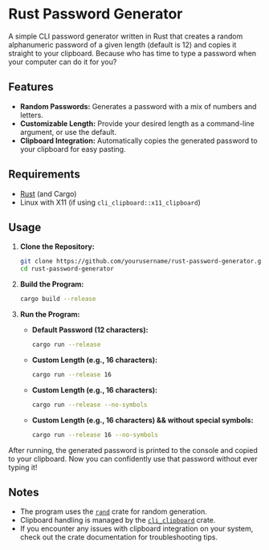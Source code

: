 # Rust Password Generator

A simple CLI password generator written in Rust that creates a random alphanumeric password of a given length (default is 12) and copies it straight to your clipboard. Because who has time to type a password when your computer can do it for you?

## Features

- **Random Passwords:** Generates a password with a mix of numbers and letters.
- **Customizable Length:** Provide your desired length as a command-line argument, or use the default.
- **Clipboard Integration:** Automatically copies the generated password to your clipboard for easy pasting.

## Requirements

- [Rust](https://www.rust-lang.org/tools/install) (and Cargo)
- Linux with X11 (if using `cli_clipboard::x11_clipboard`)

## Usage

1. **Clone the Repository:**

   ```bash
   git clone https://github.com/yourusername/rust-password-generator.git
   cd rust-password-generator
   ```

2. **Build the Program:**

   ```bash
   cargo build --release
   ```

3. **Run the Program:**

   - **Default Password (12 characters):**

     ```bash
     cargo run --release
     ```

   - **Custom Length (e.g., 16 characters):**

     ```bash
     cargo run --release 16
     ```
     
   - **Custom Length (e.g., 16 characters):**

     ```bash
     cargo run --release --no-symbols
     ```

   - **Custom Length (e.g., 16 characters) && without special symbols:**

     ```bash
     cargo run --release 16 --no-symbols
     ```
After running, the generated password is printed to the console and copied to your clipboard. Now you can confidently use that password without ever typing it!

## Notes

- The program uses the [`rand`](https://docs.rs/rand) crate for random generation.
- Clipboard handling is managed by the [`cli_clipboard`](https://crates.io/crates/cli_clipboard) crate.
- If you encounter any issues with clipboard integration on your system, check out the crate documentation for troubleshooting tips.
